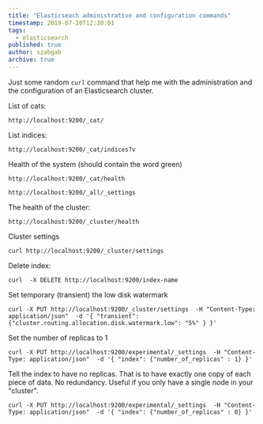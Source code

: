 ```yaml
---
title: "Elasticseach administrative and configuration commands"
timestamp: 2019-07-20T12:30:01
tags:
  - elasticsearch
published: true
author: szabgab
archive: true
---
```



Just some random `curl` command that help me with the administration and the configuration of an Elasticsearch
cluster.




List of cats:

```
http://localhost:9200/_cat/
```

List indices:

```
http://localhost:9200/_cat/indices?v
```


Health of the system (should contain the word green)
```
http://localhost:9200/_cat/health
```

```
http://localhost:9200/_all/_settings
```


The health of the cluster:

```
http://localhost:9200/_cluster/health
```

Cluster settings

```
curl http://localhost:9200/_cluster/settings
```

Delete index:

```
curl  -X DELETE http://localhost:9200/index-name
```

Set temporary (transient) the low disk watermark

```
curl -X PUT http://localhost:9200/_cluster/settings  -H "Content-Type: application/json"  -d '{ "transient": {"cluster.routing.allocation.disk.watermark.low": "5%" } }'
```


Set the number of replicas to 1

```
curl -X PUT http://localhost:9200/experimental/_settings  -H "Content-Type: application/json"  -d '{ "index": {"number_of_replicas" : 1} }'
```

Tell the index to have no replicas. That is to have exactly one copy of each piece of data. No redundancy.
Useful if you only have a single node in your "cluster".

```
curl -X PUT http://localhost:9200/experimental/_settings  -H "Content-Type: application/json"  -d '{ "index": {"number_of_replicas" : 0} }'
```


